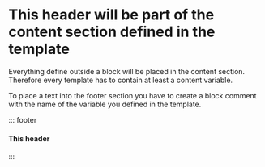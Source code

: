 <!-- slide template="[[tpl-footer]]" -->

# This header will be part of the content section defined in the template

Everything define outside a block will be placed in the content section.
Therefore every template has to contain at least a content variable.

To place a text into the footer section you have to create a block comment with the name of the variable you defined in the template.

::: footer
#### This header
:::